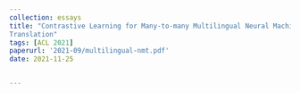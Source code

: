 ```yaml
---
collection: essays
title: "Contrastive Learning for Many-to-many Multilingual Neural Machine
Translation"
tags: [ACL 2021]
paperurl: '2021-09/multilingual-nmt.pdf'
date: 2021-11-25


---
```



